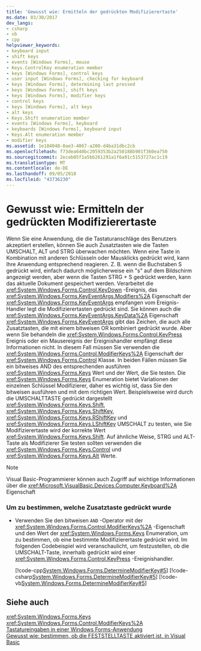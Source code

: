 ```yaml
---
title: 'Gewusst wie: Ermitteln der gedrückten Modifizierertaste'
ms.date: 03/30/2017
dev_langs:
- csharp
- vb
- cpp
helpviewer_keywords:
- keyboard input
- shift keys
- events [Windows Forms], mouse
- Keys.ControlKey enumeration member
- keys [Windows Forms], control keys
- user input [Windows Forms], checking for keyboard
- keys [Windows Forms], determining last pressed
- keys [Windows Forms], shift keys
- keys [Windows Forms], modifier keys
- control keys
- keys [Windows Forms], alt keys
- alt keys
- Keys.Shift enumeration member
- events [Windows Forms], keyboard
- keyboards [Windows Forms], keyboard input
- Keys.Alt enumeration member
- modifier keys
ms.assetid: 1e184048-0ae3-4067-a200-d4ba31dbc2cb
ms.openlocfilehash: f73dea640bc2059353b2a250188b901f360ea750
ms.sourcegitcommit: 2eceb05f1a5bb261291a1f6a91c5153727ac1c19
ms.translationtype: MT
ms.contentlocale: de-DE
ms.lasthandoff: 09/05/2018
ms.locfileid: "43736230"
---
```

# <a name="how-to-determine-which-modifier-key-was-pressed"></a>Gewusst wie: Ermitteln der gedrückten Modifizierertaste
Wenn Sie eine Anwendung, die die Tastaturanschläge des Benutzers akzeptiert erstellen, können Sie auch Zusatztasten wie die Tasten UMSCHALT, ALT und STRG überwachen möchten. Wenn eine Taste in Kombination mit anderen Schlüsseln oder Mausklicks gedrückt wird, kann Ihre Anwendung entsprechend reagieren. Z. B. wenn die Buchstaben S gedrückt wird, einfach dadurch möglicherweise ein "s" auf dem Bildschirm angezeigt werden, aber wenn die Tasten STRG + S gedrückt werden, kann das aktuelle Dokument gespeichert werden. Verarbeitet die <xref:System.Windows.Forms.Control.KeyDown> -Ereignis, das <xref:System.Windows.Forms.KeyEventArgs.Modifiers%2A> Eigenschaft der <xref:System.Windows.Forms.KeyEventArgs> empfangen vom Ereignis-Handler legt die Modifizierertasten gedrückt sind. Sie können auch die <xref:System.Windows.Forms.KeyEventArgs.KeyData%2A> Eigenschaft <xref:System.Windows.Forms.KeyEventArgs> gibt das Zeichen, die auch alle Zusatztasten, die mit einem bitweisen OR kombiniert gedrückt wurde. Aber wenn Sie behandeln die <xref:System.Windows.Forms.Control.KeyPress> Ereignis oder ein Mausereignis der Ereignishandler empfängt diese Informationen nicht. In diesem Fall müssen Sie verwenden die <xref:System.Windows.Forms.Control.ModifierKeys%2A> Eigenschaft der <xref:System.Windows.Forms.Control> Klasse. In beiden Fällen müssen Sie ein bitweises AND des entsprechenden ausführen <xref:System.Windows.Forms.Keys> Wert und der Wert, die Sie testen. Die <xref:System.Windows.Forms.Keys> Enumeration bietet Variationen der einzelnen Schlüssel Modifizierer, daher es wichtig ist, dass Sie den bitweisen ausführen und mit dem richtigen Wert. Beispielsweise wird durch die UMSCHALTTASTE gedrückt dargestellt <xref:System.Windows.Forms.Keys.Shift>, <xref:System.Windows.Forms.Keys.ShiftKey>, <xref:System.Windows.Forms.Keys.RShiftKey> und <xref:System.Windows.Forms.Keys.LShiftKey> UMSCHALT zu testen, wie Sie Modifizierertaste wird der korrekte Wert <xref:System.Windows.Forms.Keys.Shift>. Auf ähnliche Weise, STRG und ALT-Taste als Modifizierer Sie testen sollten verwenden die <xref:System.Windows.Forms.Keys.Control> und <xref:System.Windows.Forms.Keys.Alt> Werte.  
  
> [!NOTE]
>  Visual Basic-Programmierer können auch Zugriff auf wichtige Informationen über die <xref:Microsoft.VisualBasic.Devices.Computer.Keyboard%2A> Eigenschaft  
  
### <a name="to-determine-which-modifier-key-was-pressed"></a>Um zu bestimmen, welche Zusatztaste gedrückt wurde  
  
-   Verwenden Sie den bitweisen `AND` -Operator mit der <xref:System.Windows.Forms.Control.ModifierKeys%2A> -Eigenschaft und den Wert der <xref:System.Windows.Forms.Keys> Enumeration, um zu bestimmen, ob eine bestimmte Modifizierertaste gedrückt wird. Im folgenden Codebeispiel wird veranschaulicht, um festzustellen, ob die UMSCHALT-Taste, innerhalb gedrückt wird einer <xref:System.Windows.Forms.Control.KeyPress> -Ereignishandler.  
  
     [!code-cpp[System.Windows.Forms.DetermineModifierKey#5](../../../samples/snippets/cpp/VS_Snippets_Winforms/System.Windows.Forms.DetermineModifierKey/cpp/form1.cpp#5)]
     [!code-csharp[System.Windows.Forms.DetermineModifierKey#5](../../../samples/snippets/csharp/VS_Snippets_Winforms/System.Windows.Forms.DetermineModifierKey/CS/form1.cs#5)]
     [!code-vb[System.Windows.Forms.DetermineModifierKey#5](../../../samples/snippets/visualbasic/VS_Snippets_Winforms/System.Windows.Forms.DetermineModifierKey/VB/form1.vb#5)]  
  
## <a name="see-also"></a>Siehe auch  
 <xref:System.Windows.Forms.Keys>  
 <xref:System.Windows.Forms.Control.ModifierKeys%2A>  
 [Tastatureingaben in einer Windows Forms-Anwendung](../../../docs/framework/winforms/keyboard-input-in-a-windows-forms-application.md)  
 [Gewusst wie: bestimmen, ob die FESTSTELLTASTE aktiviert ist, in Visual Basic](https://msdn.microsoft.com/library/91e60f5c-dd61-4222-ba5f-39af803afd8c)
